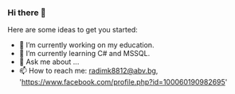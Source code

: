 ### Hi there 👋

Here are some ideas to get you started:

- 🔭 I’m currently working on my education.
- 🌱 I’m currently learning C# and MSSQL.
- 💬 Ask me about ...
- 📫 How to reach me: radimk8812@abv.bg, 'https://www.facebook.com/profile.php?id=100060190982695'

